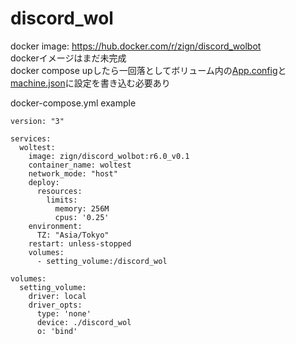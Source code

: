 # discord_wol

docker image: https://hub.docker.com/r/zign/discord_wolbot  
dockerイメージはまだ未完成  
docker compose upしたら一回落としてボリューム内の[App.config](/discord_wol/App.config)と[machine.json](/discord_wol/config/machine.json)に設定を書き込む必要あり  
  
docker-compose.yml example
``` 
version: "3"

services:
  woltest:
    image: zign/discord_wolbot:r6.0_v0.1
    container_name: woltest
    network_mode: "host"
    deploy:
      resources:
        limits:
          memory: 256M
          cpus: '0.25'
    environment:
      TZ: "Asia/Tokyo"
    restart: unless-stopped
    volumes:
      - setting_volume:/discord_wol

volumes:
  setting_volume:
    driver: local
    driver_opts:
      type: 'none'
      device: ./discord_wol
      o: 'bind'
``` 
